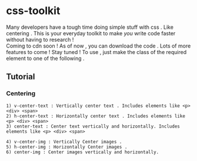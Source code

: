 # css-toolkit 

Many developers have a tough time doing simple stuff with css . Like centering . This is your everyday toolkit to make _you_ write code faster without having to research ! <br />
Coming to cdn soon ! As of now , you can download the code . Lots of more features to come ! Stay tuned !
To use , just make the class of the required element to one of the following .

## Tutorial
   ### Centering
    1) v-center-text : Vertically center text . Includes elements like <p> <div> <span>
    2) h-center-text : Horizontally center text . Includes elements like <p> <div> <span>    
    3) center-text : Center text vertically and horizontally. Includes elements like <p> <div> <span>
    
    4) v-center-img : Vertically Center images .
    5) h-center-img : Horizontally Center images .
    6) center-img : Center images vertically and horizontally.
